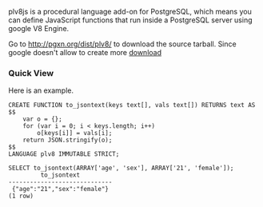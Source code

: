 plv8js is a procedural language add-on for PostgreSQL, which means you can define JavaScript functions that run inside a PostgreSQL server using google V8 Engine.

Go to http://pgxn.org/dist/plv8/ to download the source tarball.
Since google doesn't allow to create more [download](http://google-opensource.blogspot.com/2013/05/a-change-to-google-code-download-service.html)

### Quick View ###

Here is an example.

```
CREATE FUNCTION to_jsontext(keys text[], vals text[]) RETURNS text AS
$$
	var o = {};
	for (var i = 0; i < keys.length; i++)
		o[keys[i]] = vals[i];
	return JSON.stringify(o);
$$
LANGUAGE plv8 IMMUTABLE STRICT;

SELECT to_jsontext(ARRAY['age', 'sex'], ARRAY['21', 'female']);
         to_jsontext         
-----------------------------
 {"age":"21","sex":"female"}
(1 row)
```